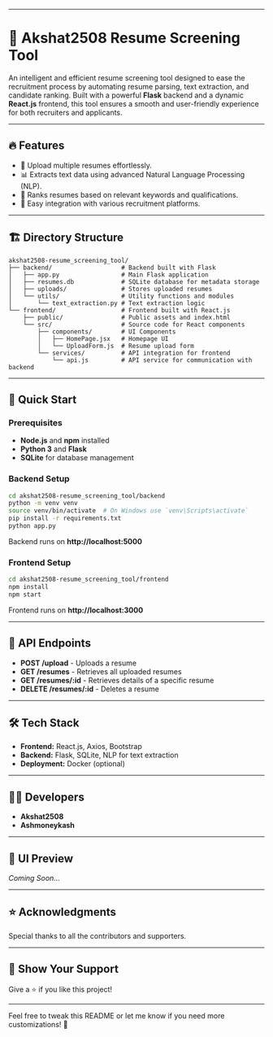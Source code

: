 

---

# 🚀 Akshat2508 Resume Screening Tool  

An intelligent and efficient resume screening tool designed to ease the recruitment process by automating resume parsing, text extraction, and candidate ranking. Built with a powerful **Flask** backend and a dynamic **React.js** frontend, this tool ensures a smooth and user-friendly experience for both recruiters and applicants.

---

## 🔥 Features  
- 📁 Upload multiple resumes effortlessly.  
- 📊 Extracts text data using advanced Natural Language Processing (NLP).  
- 🔎 Ranks resumes based on relevant keywords and qualifications.  
- 🔧 Easy integration with various recruitment platforms.  

---

## 🏗️ Directory Structure  
```plaintext
akshat2508-resume_screening_tool/
├── backend/                   # Backend built with Flask
│   ├── app.py                 # Main Flask application
│   ├── resumes.db             # SQLite database for metadata storage
│   ├── uploads/               # Stores uploaded resumes
│   └── utils/                 # Utility functions and modules
│       └── text_extraction.py # Text extraction logic
└── frontend/                  # Frontend built with React.js
    ├── public/                # Public assets and index.html
    └── src/                   # Source code for React components
        ├── components/        # UI Components
        │   ├── HomePage.jsx   # Homepage UI
        │   └── UploadForm.js  # Resume upload form
        └── services/          # API integration for frontend
            └── api.js         # API service for communication with backend
```

---

## 🚀 Quick Start  
### Prerequisites  
- **Node.js** and **npm** installed  
- **Python 3** and **Flask**  
- **SQLite** for database management  

### Backend Setup  
```bash
cd akshat2508-resume_screening_tool/backend
python -m venv venv
source venv/bin/activate  # On Windows use `venv\Scripts\activate`
pip install -r requirements.txt
python app.py
```
Backend runs on **http://localhost:5000**

### Frontend Setup  
```bash
cd akshat2508-resume_screening_tool/frontend
npm install
npm start
```
Frontend runs on **http://localhost:3000**

---

## 🤝 API Endpoints  
- **POST /upload** - Uploads a resume  
- **GET /resumes** - Retrieves all uploaded resumes  
- **GET /resumes/:id** - Retrieves details of a specific resume  
- **DELETE /resumes/:id** - Deletes a resume  

---

## 🛠️ Tech Stack  
- **Frontend:** React.js, Axios, Bootstrap  
- **Backend:** Flask, SQLite, NLP for text extraction  
- **Deployment:** Docker (optional)  

---

## 🧑‍💻 Developers  
- **Akshat2508**  
- **Ashmoneykash** 

---

## 🎨 UI Preview  
*Coming Soon...*

---

## ⭐ Acknowledgments  
Special thanks to all the contributors and supporters.  

---

## 💖 Show Your Support  
Give a ⭐ if you like this project!  

---

Feel free to tweak this README or let me know if you need more customizations! 🚀
